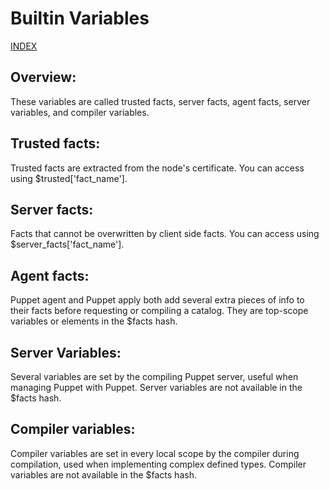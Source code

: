 # Builtin Variables

[INDEX](../../README.md)

## Overview:
These variables are called trusted facts, server facts, agent facts, server variables, and compiler variables.

## Trusted facts:
Trusted facts are extracted from the node's certificate. You can access using $trusted['fact_name'].

## Server facts:
Facts that cannot be overwritten by client side facts.  You can access using $server_facts['fact_name'].

## Agent facts:
Puppet agent and Puppet apply both add several extra pieces of info to their facts before requesting or compiling a catalog. They are top-scope variables or elements in the $facts hash.

## Server Variables:
Several variables are set by the compiling Puppet server, useful when managing Puppet with Puppet. Server variables are not available in the $facts hash.

## Compiler variables:
Compiler variables are set in every local scope by the compiler during compilation, used when implementing complex defined types. Compiler variables are not available in the $facts hash.
